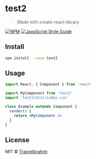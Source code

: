 # test2

> Made with create-react-library

[![NPM](https://img.shields.io/npm/v/test2.svg)](https://www.npmjs.com/package/test2) [![JavaScript Style Guide](https://img.shields.io/badge/code_style-standard-brightgreen.svg)](https://standardjs.com)

## Install

```bash
npm install --save test2
```

## Usage

```jsx
import React, { Component } from 'react'

import MyComponent from 'test2'
import 'test2/dist/index.css'

class Example extends Component {
  render() {
    return <MyComponent />
  }
}
```

## License

MIT © [TraoreIbrahim](https://github.com/TraoreIbrahim)
